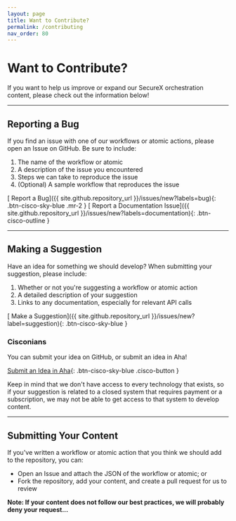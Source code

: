 ```yaml
---
layout: page
title: Want to Contribute?
permalink: /contributing
nav_order: 80
---
```


# Want to Contribute?
If you want to help us improve or expand our SecureX orchestration content, please check out the information below!

---

## Reporting a Bug
If you find an issue with one of our workflows or atomic actions, please open an Issue on GitHub. Be sure to include:
1. The name of the workflow or atomic
1. A description of the issue you encountered
1. Steps we can take to reproduce the issue
1. (Optional) A sample workflow that reproduces the issue

[<i class="fa fa-bug mr-1"></i> Report a Bug]({{ site.github.repository_url }}/issues/new?labels=bug){: .btn-cisco-sky-blue .mr-2 } [<i class="fa fa-book-dead mr-1"></i> Report a Documentation Issue]({{ site.github.repository_url }}/issues/new?labels=documentation){: .btn-cisco-outline }

---

## Making a Suggestion
Have an idea for something we should develop? When submitting your suggestion, please include:
1. Whether or not you're suggesting a workflow or atomic action
1. A detailed description of your suggestion
1. Links to any documentation, especially for relevant API calls

[<i class="fa fa-lightbulb mr-1"></i> Make a Suggestion]({{ site.github.repository_url }}/issues/new?label=suggestion){: .btn-cisco-sky-blue }

### Cisconians
You can submit your idea on GitHub, or submit an idea in Aha!

[Submit an Idea in Aha](https://ciscosecurity.ideas.aha.io/ideas/new?project_id=6771886138183261677&ideas_idea[idea_category_ids]=6896486690965818580){: .btn-cisco-sky-blue .cisco-button }

Keep in mind that we don't have access to every technology that exists, so if your suggestion is related to a closed system that requires payment or a subscription, we may not be able to get access to that system to develop content.

---

## Submitting Your Content
If you've written a workflow or atomic action that you think we should add to the repository, you can:
* Open an Issue and attach the JSON of the workflow or atomic; or
* Fork the repository, add your content, and create a pull request for us to review

**Note: If your content does not follow our best practices, we will probably deny your request...**